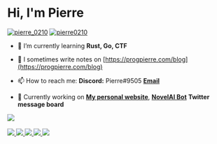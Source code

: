 <h1 align="left">Hi, I'm Pierre</h1>

<p align="left"> 
<a href="https://twitter.com/pierre_0210" target="blank"><img src="https://img.shields.io/twitter/follow/pierre_0210?logo=twitter&style=for-the-badge" alt="pierre_0210" /></a>
<a href="https://github.com/pierre0210" target="blank"><img src="https://img.shields.io/github/followers/pierre0210?style=for-the-badge" alt="pierre0210"/></a>
</p>

- 🌱 I’m currently learning **Rust, Go, CTF**

- 📝 I sometimes write notes on [https://progpierre.com/blog](https://progpierre.com/blog)

- 📫 How to reach me: **Discord:** Pierre#9505 <a href="mailto:gamelauncher0210@gmail.com">**Email**</a>

- 🔎 Currently working on [**My personal website**](https://progpierre.com/), [**NovelAI Bot**](https://github.com/pierre0210/NovelAI-bot) **Twitter message board**

<a href="https://github.com/pierre0210">
  <img src="https://skillicons.dev/icons?i=c,cpp,cs,java,html,css,js,ts,nodejs,react,py,nginx,redis,raspberrypi,arduino,linux,git,github,docker&perline=50" />
</a>
<br></br>
<a href="https://github.com/pierre0210">
  <img src="http://github-profile-summary-cards.vercel.app/api/cards/profile-details?username=pierre0210&theme=solarized_dark" />
  <img src="http://github-profile-summary-cards.vercel.app/api/cards/repos-per-language?username=pierre0210&theme=solarized_dark" />
  <img src="http://github-profile-summary-cards.vercel.app/api/cards/most-commit-language?username=pierre0210&theme=solarized_dark" />
  <img src="http://github-profile-summary-cards.vercel.app/api/cards/stats?username=pierre0210&theme=solarized_dark" />
  <img src="http://github-profile-summary-cards.vercel.app/api/cards/productive-time?username=pierre0210&theme=solarized_dark&utcOffset=8" />
</a>
